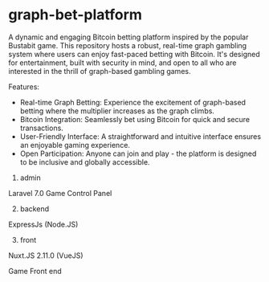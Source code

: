 # graph-bet-platform
A dynamic and engaging Bitcoin betting platform inspired by the popular Bustabit game. This repository hosts a robust, real-time graph gambling system where users can enjoy fast-paced betting with Bitcoin. It's designed for entertainment, built with security in mind, and open to all who are interested in the thrill of graph-based gambling games.


Features:

- Real-time Graph Betting: Experience the excitement of graph-based betting where the multiplier increases as the graph climbs.
- Bitcoin Integration: Seamlessly bet using Bitcoin for quick and secure transactions.
- User-Friendly Interface: A straightforward and intuitive interface ensures an enjoyable gaming experience.
- Open Participation: Anyone can join and play - the platform is designed to be inclusive and globally accessible.


1. admin

Laravel 7.0 
Game Control Panel

2. backend

ExpressJs (Node.JS)

3. front

Nuxt.JS 2.11.0 (VueJS)   

Game Front end